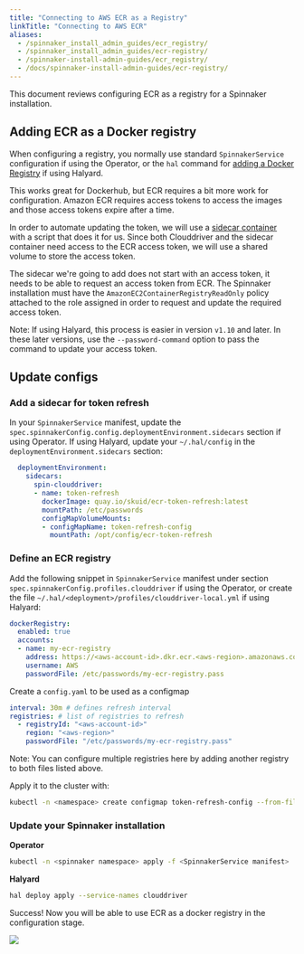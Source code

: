 ```yaml
---
title: "Connecting to AWS ECR as a Registry"
linkTitle: "Connecting to AWS ECR"
aliases:
  - /spinnaker_install_admin_guides/ecr_registry/
  - /spinnaker_install_admin_guides/ecr-registry/
  - /spinnaker-install-admin-guides/ecr_registry/
  - /docs/spinnaker-install-admin-guides/ecr-registry/
---
```


This document reviews configuring ECR as a registry for a Spinnaker installation.

## Adding ECR as a Docker registry

When configuring a registry, you normally use standard `SpinnakerService` configuration if using the Operator, or the `hal` command for [adding a Docker Registry](https://www.spinnaker.io/reference/halyard/commands/#hal-config-provider-docker-registry-account-add) if using Halyard.

This works great for Dockerhub, but ECR requires a bit more work for configuration. Amazon ECR requires access tokens to access the images and those access tokens expire after a time.

In order to automate updating the token, we will use a [sidecar container](https://docs.microsoft.com/en-us/azure/architecture/patterns/sidecar) with a script that does it for us. Since both Clouddriver and the sidecar container need access to the ECR access token, we will use a shared volume to store the access token.

The sidecar we're going to add does not start with an access token, it needs to be able to request an access token from ECR. The Spinnaker installation must have the `AmazonEC2ContainerRegistryReadOnly` policy attached to the role assigned in order to request and update the required access token.


Note: If using Halyard, this process is easier in version `v1.10` and later. In these later versions, use the `--password-command` option to pass the command to update your access token.


## Update configs

### Add a sidecar for token refresh

In your `SpinnakerService` manifest, update the `spec.spinnakerConfig.config.deploymentEnvironment.sidecars` section if using Operator. If using Halyard, update your `~/.hal/config` in the `deploymentEnvironment.sidecars` section:

```yaml
  deploymentEnvironment:
    sidecars:
      spin-clouddriver:
      - name: token-refresh
        dockerImage: quay.io/skuid/ecr-token-refresh:latest
        mountPath: /etc/passwords
        configMapVolumeMounts:
        - configMapName: token-refresh-config
          mountPath: /opt/config/ecr-token-refresh
```

### Define an ECR registry

Add the following snippet in `SpinnakerService` manifest under section `spec.spinnakerConfig.profiles.clouddriver` if using the Operator, or create the file `~/.hal/<deployment>/profiles/clouddriver-local.yml` if using Halyard:

```yaml
dockerRegistry:
  enabled: true
  accounts:
  - name: my-ecr-registry
    address: https://<aws-account-id>.dkr.ecr.<aws-region>.amazonaws.com
    username: AWS
    passwordFile: /etc/passwords/my-ecr-registry.pass
```

Create a `config.yaml` to be used as a configmap

```yaml
interval: 30m # defines refresh interval
registries: # list of registries to refresh
  - registryId: "<aws-account-id>"
    region: "<aws-region>"
    passwordFile: "/etc/passwords/my-ecr-registry.pass"
```

Note: You can configure multiple registries here by adding another registry to both files listed above.


Apply it to the cluster with:
```bash
kubectl -n <namespace> create configmap token-refresh-config --from-file <config.yaml location>
```

### Update your Spinnaker installation

**Operator**

```bash
kubectl -n <spinnaker namespace> apply -f <SpinnakerService manifest>
```

**Halyard**

```bash
hal deploy apply --service-names clouddriver
```

Success! Now you will be able to use ECR as a docker registry in the configuration stage.

![](/images/Image-2018-12-18-at-2.02.02-PM.png)
